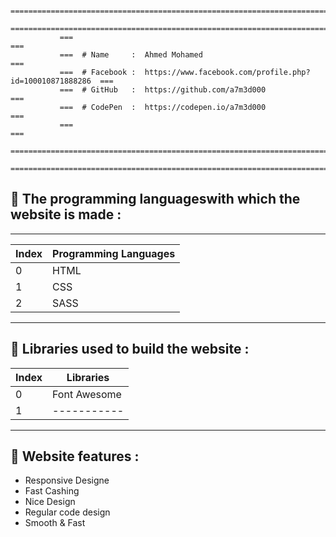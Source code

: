                ===============================================================================                 
               ===============================================================================
               ===                                                                         ===
               ===  # Name     :  Ahmed Mohamed                                            ===
               ===  # Facebook :  https://www.facebook.com/profile.php?id=100010871888286  ===
               ===  # GitHub   :  https://github.com/a7m3d000                              ===
               ===  # CodePen  :  https://codepen.io/a7m3d000                              ===
               ===                                                                         ===
               ===============================================================================
               ===============================================================================




## :pushpin: The programming languages ​​with which the website is made :
---

Index  |  Programming Languages
------- |  ---------------------
0       |  HTML
1       |  CSS
2       |  SASS
--------------------------------



## :pushpin: Libraries used to build the website :
Index  |  Libraries
------- |  ---------------------
0       |  Font Awesome
1       |  -----------
--------------------------------

## :pushpin: Website features :
  - Responsive Designe
  - Fast Cashing
  - Nice Design
  - Regular code design
  - Smooth & Fast 
